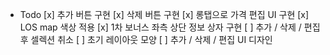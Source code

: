 - Todo
  [x] 추가 버튼 구현
  [x] 삭제 버튼 구현
  [x] 롱탭으로 가격 편집 UI 구현
  [x] LOS map 색상 적용
  [x] 1차 보너스 좌측 상단 정보 상자 구현
  [ ] 추가 / 삭제 / 편집 후 셀렉션 취소
  [ ] 초기 레이아웃 모양
  [ ] 추가 / 삭제 / 편집 UI 디자인
